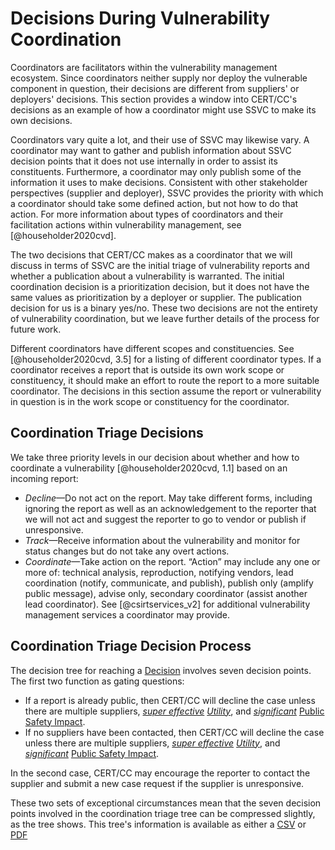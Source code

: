 
# Decisions During Vulnerability Coordination

Coordinators are facilitators within the vulnerability management ecosystem.
Since coordinators neither supply nor deploy the vulnerable component in question, their decisions are different from suppliers' or deployers' decisions.
This section provides a window into CERT/CC's decisions as an example of how a coordinator might use SSVC to make its own decisions.

Coordinators vary quite a lot, and their use of SSVC may likewise vary.
A coordinator may want to gather and publish information about SSVC decision points that it does not use internally in order to assist its constituents.
Furthermore, a coordinator may only publish some of the information it uses to make decisions.
Consistent with other stakeholder perspectives (supplier and deployer), SSVC provides the priority with which a coordinator should take some defined action, but not how to do that action.
For more information about types of coordinators and their facilitation actions within vulnerability management, see [@householder2020cvd].

The two decisions that CERT/CC makes as a coordinator that we will discuss in terms of SSVC are the initial triage of vulnerability reports and whether a publication about a vulnerability is warranted.
The initial coordination decision is a prioritization decision, but it does not have the same values as prioritization by a deployer or supplier.
The publication decision for us is a binary yes/no.
These two decisions are not the entirety of vulnerability coordination, but we leave further details of the process for future work.

Different coordinators have different scopes and constituencies.
See [@householder2020cvd, 3.5] for a listing of different coordinator types.
If a coordinator receives a report that is outside its own work scope or constituency, it should make an effort to route the report to a more suitable coordinator.
The decisions in this section assume the report or vulnerability in question is in the work scope or constituency for the coordinator.



## Coordination Triage Decisions

We take three priority levels in our decision about whether and how to coordinate a vulnerability [@householder2020cvd, 1.1] based on an incoming report:

 - *Decline*—Do not act on the report. May take different forms, including ignoring the report as well as an acknowledgement to the reporter that we will not act and suggest the reporter to go to vendor or publish if unresponsive.
 - *Track*—Receive information about the vulnerability and monitor for status changes but do not take any overt actions.
 - *Coordinate*—Take action on the report. “Action” may include any one or more of: technical analysis, reproduction, notifying vendors, lead coordination (notify, communicate, and publish), publish only (amplify public message), advise only, secondary coordinator (assist another lead coordinator). See [@csirtservices_v2] for additional vulnerability management services a coordinator may provide.


## Coordination Triage Decision Process

The decision tree for reaching a [Decision](#coordination-triage-decisions) involves seven decision points.
The first two function as gating questions:
 - If a report is already public, then CERT/CC will decline the case unless there are multiple suppliers, [*super effective*](#utility) [*Utility*](#utility), and [*significant*](#public-safety-impact) [Public Safety Impact](#public-safety-impact).
 - If no suppliers have been contacted, then CERT/CC will decline the case unless there are multiple suppliers, [*super effective*](#utility) [*Utility*](#utility), and [*significant*](#public-safety-impact) [Public Safety Impact](#public-safety-impact).

In the second case, CERT/CC may encourage the reporter to contact the supplier and submit a new case request if the supplier is unresponsive.

These two sets of exceptional circumstances mean that the seven decision points involved in the coordination triage tree can be compressed slightly, as the tree shows.
This tree's information is available as either a [CSV](https://github.com/CERTCC/SSVC/blob/main/data/ssvc_2_coord-triage.csv) or [PDF](https://github.com/CERTCC/SSVC/blob/main/doc/graphics/ssvc_2_coord-triage.pdf)
